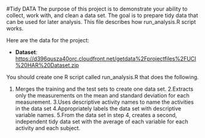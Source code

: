 #Tidy DATA
The purpose of this project is to demonstrate your ability to collect, work with, and clean a data set.
The goal is to prepare tidy data that can be used for later analysis.
This file describes how run_analysis.R script works.

Here are the data for the project:


* <b>Dataset</b>: https://d396qusza40orc.cloudfront.net/getdata%2Fprojectfiles%2FUCI%20HAR%20Dataset.zip

You should create one R script called run_analysis.R that does the following.
<ol>
<li>Merges the training and the test sets to create one data set.
2.Extracts only the measurements on the mean and standard deviation for each measurement.
3.Uses descriptive activity names to name the activities in the data set
4.Appropriately labels the data set with descriptive variable names.
5.From the data set in step 4, creates a second, independent tidy data set with the average of each variable for each activity and each subject.

